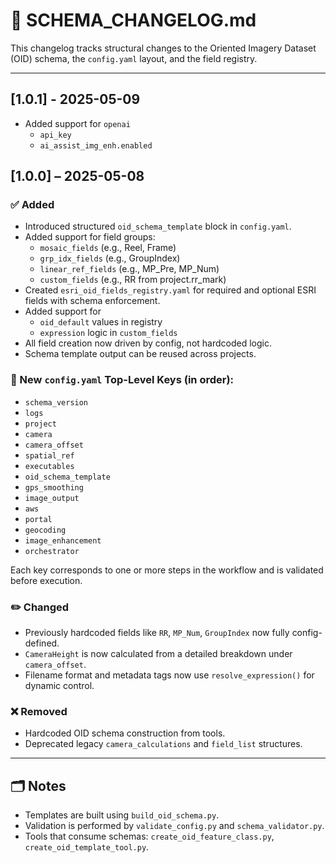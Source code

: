 
# 📄 SCHEMA_CHANGELOG.md

This changelog tracks structural changes to the Oriented Imagery Dataset (OID) schema, the `config.yaml` layout, and the field registry.

---
## [1.0.1] - 2025-05-09
- Added support for `openai`
  - `api_key`
  - `ai_assist_img_enh.enabled`


## [1.0.0] – 2025-05-08

### ✅ Added
- Introduced structured `oid_schema_template` block in `config.yaml`.
- Added support for field groups:
  - `mosaic_fields` (e.g., Reel, Frame)
  - `grp_idx_fields` (e.g., GroupIndex)
  - `linear_ref_fields` (e.g., MP_Pre, MP_Num)
  - `custom_fields` (e.g., RR from project.rr_mark)
- Created `esri_oid_fields_registry.yaml` for required and optional ESRI fields with schema enforcement.
- Added support for
  - `oid_default` values in registry
  - `expression` logic in `custom_fields`
- All field creation now driven by config, not hardcoded logic.
- Schema template output can be reused across projects.

### 📁 New `config.yaml` Top-Level Keys (in order):
- `schema_version`
- `logs`
- `project`
- `camera`
- `camera_offset`
- `spatial_ref`
- `executables`
- `oid_schema_template`
- `gps_smoothing`
- `image_output`
- `aws`
- `portal`
- `geocoding`
- `image_enhancement`
- `orchestrator`

Each key corresponds to one or more steps in the workflow and is validated before execution.

### ✏️ Changed
- Previously hardcoded fields like `RR`, `MP_Num`, `GroupIndex` now fully config-defined.
- `CameraHeight` is now calculated from a detailed breakdown under `camera_offset`.
- Filename format and metadata tags now use `resolve_expression()` for dynamic control.

### ❌ Removed
- Hardcoded OID schema construction from tools.
- Deprecated legacy `camera_calculations` and `field_list` structures.

---

## 🗂 Notes

- Templates are built using `build_oid_schema.py`.
- Validation is performed by `validate_config.py` and `schema_validator.py`.
- Tools that consume schemas: `create_oid_feature_class.py`, `create_oid_template_tool.py`.

